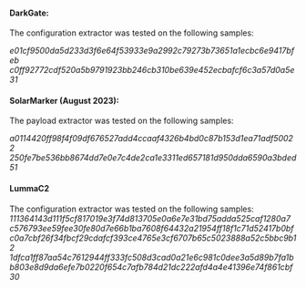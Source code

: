 
#### DarkGate:

The configuration extractor was tested on the following samples:

*e01cf9500da5d233d3f6e64f53933e9a2992c79273b73651a1ecbc6e9417bfeb
c0ff92772cdf520a5b9791923bb246cb310be639e452ecbafcf6c3a57d0a5e31*

#### SolarMarker (August 2023):

The payload extractor was tested on the following samples:

*a0114420ff98f4f09df676527add4ccaaf4326b4bd0c87b153d1ea71adf50022
250fe7be536bb8674dd7e0e7c4de2ca1e3311ed657181d950dda6590a3bded51*

#### LummaC2

The configuration extractor was tested on the following samples:
*111364143d111f5cf817019e3f74d813705e0a6e7e31bd75adda525caf1280a7
c576793ee59fee30fe80d7e66b1ba7608f64432a21954ff18f1c71d52417b0bf
c0a7cbf26f34fbcf29cdafcf393ce4765e3cf6707b65c5023888a52c5bbc9b12
1dfca1ff87aa54c7612944ff333fc508d3cad0a21e6c981c0dee3a5d89b7fa1b 
b803e8d9da6efe7b0220f654c7afb784d21dc222afd4a4e41396e74f861cbf30*
